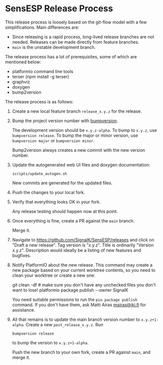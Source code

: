 # SensESP Release Process

This release process is loosely based on the git-flow model with a few
simplifications. Main differences are:

- Since releasing is a rapid process, long-lived release branches are not
  needed. Releases can be made directly from feature branches.
- `main` is the unstable development branch.

The release process has a lot of prerequisites, some of which are mentioned below:

- platformio command line tools
- terser (npm install -g terser)
- graphviz
- doxygen
- bump2version

The release process is as follows:

1. Create a new local feature branch `release_x.y.z` for the release.

2. Bump the project version number with [bumpversion](https://pypi.org/project/bump2version/).

   The development version should be `x.y.z-alpha`.
   To bump to `x.y.z`, use `bumpversion release`.
   To bump the major or minor version, use `bumpversion major` or `bumpversion minor`.

   Bump2version always creates a new commit with the new version number.

3. Update the autogenerated web UI files and doxygen documentation:

       scripts/update_autogen.sh

   New commits are generated for the updated files.

4. Push the changes to your local fork.

5. Verify that everything looks OK in your fork.

   Any release testing should happen now at this point.

6. Once everything is fine, create a PR against the `main` branch.

   Merge it.

7. Navigate to https://github.com/SignalK/SensESP/releases and click on
   "Draft a new release". Tag version is "x.y.z". Title is ordinarily "Version x.y.z". Description would ideally
   be a listing of new features and bugfixes.

7. Notify PlatformIO about the new release. This command may create a new
   package based on your current worktree contents, so you need to clean your
   worktree or create a new one:

    git clean -df  # make sure you don't have any unchecked files you don't want to lose!
    platformio package publish --owner SignalK

   You need suitable permissions to run the `pio package publish` command. If
   you don't have them, ask Matti Airas <mairas@iki.fi> for assistance.

8. All that remains is to update the main branch version number to `x.y.z+1-alpha`. Create a new `post_release_x.y.z`. Run

       bumpversion release

   to bump the version to `x.y.z+1-alpha`.

   Push the new branch to your own fork,
   create a PR against `main`, and merge it.
